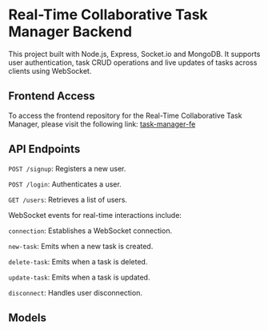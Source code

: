 # Real-Time Collaborative Task Manager Backend

This project built with Node.js, Express, Socket.io and MongoDB. It supports user authentication, task CRUD operations and live updates of tasks across clients using WebSocket.

## Frontend Access

To access the frontend repository for the Real-Time Collaborative Task Manager, please visit the following link: [task-manager-fe](https://github.com/haticedalkiran/real-time-collaborative-task-manager)

## API Endpoints

`POST /signup`: Registers a new user.

`POST /login`: Authenticates a user.

`GET /users`: Retrieves a list of users.

WebSocket events for real-time interactions include:

`connection`: Establishes a WebSocket connection.

`new-task`: Emits when a new task is created.

`delete-task`: Emits when a task is deleted.

`update-task`: Emits when a task is updated.

`disconnect`: Handles user disconnection.

## Models
